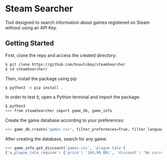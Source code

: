 # Steam Searcher

Tool designed to search information about games registered on Steam without using an API Key.

## Getting Started

First, clone the repo and access the created directory:
```bash
$ git clone https://github.com/hsoulsboy/steamSearcher
$ cd steamSearcher/
```

Then, install the package using pip
```bash
$ python3 -m pip install .
```

In order to test it, open a Python terminal and import the package:
```bash
$ python3
>>> from steamSearcher import game_db, game_info
```

Create the game database according to your preferences:
```bash
>>> game_db.create('games.csv', filter_preferences=True, filter_language=True)
```

After creating the database, search for any game:
```bash
>>> game_info.get_discount('games.csv', 'plague tale')
{'a_plague_tale_requiem': {'price': '169,90 BRL', 'discount': 'No current discount'}, 'a_plague_tale_innocence': {'price': '129,90 BRL', 'discount': 'No current discount'}}
```
